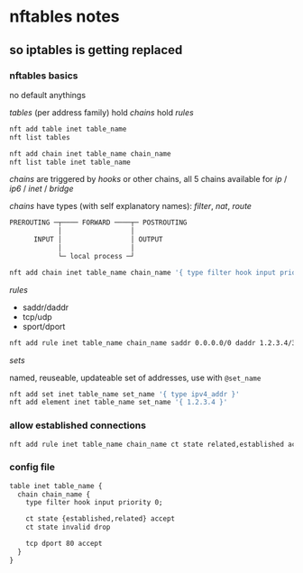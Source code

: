 # nftables notes

## so iptables is getting replaced


### nftables basics

no default anythings

_tables_ (per address family) hold _chains_ hold _rules_

```sh
nft add table inet table_name
nft list tables

nft add chain inet table_name chain_name
nft list table inet table_name
```

_chains_ are triggered by _hooks_ or other chains,
all 5 chains available for _ip_ / _ip6_ / _inet_ / _bridge_

_chains_ have types (with self explanatory names): _filter_, _nat_, _route_

```txt
PREROUTING ─┬──── FORWARD ────┬─ POSTROUTING
            │                 │
      INPUT │                 │ OUTPUT
            │                 │
            └─ local process ─┘
```

```sh
nft add chain inet table_name chain_name '{ type filter hook input priority 0 policy accept; }'
```

_rules_

- saddr/daddr
- tcp/udp
- sport/dport

```sh
nft add rule inet table_name chain_name saddr 0.0.0.0/0 daddr 1.2.3.4/32 tcp dport 80 accet
```

_sets_

named, reuseable, updateable set of addresses,
use with `@set_name`

```sh
nft add set inet table_name set_name '{ type ipv4_addr }'
nft add element inet table_name set_name '{ 1.2.3.4 }'
```

### allow established connections

```sh
nft add rule inet table_name chain_name ct state related,established accept
```

### config file

```txt
table inet table_name {
  chain chain_name {
    type filter hook input priority 0;

    ct state {established,related} accept
    ct state invalid drop

    tcp dport 80 accept
  }
}
```
